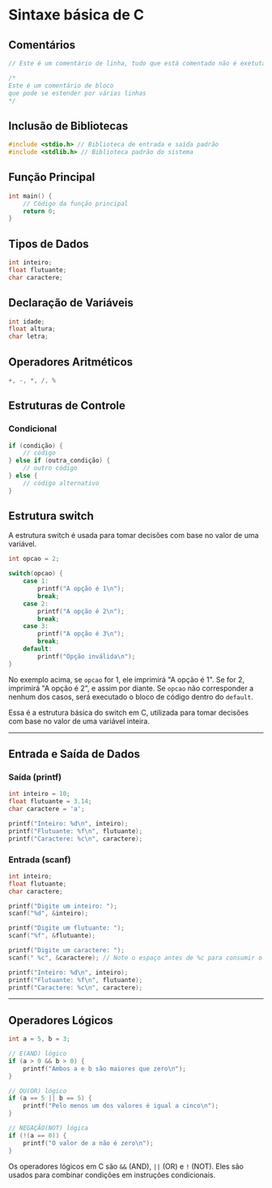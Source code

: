 
# Sintaxe básica de C

## Comentários

```c
// Este é um comentário de linha, tudo que está comentado não é exetutado pelo programa

/*
Este é um comentário de bloco
que pode se estender por várias linhas
*/
```

## Inclusão de Bibliotecas

```c
#include <stdio.h> // Biblioteca de entrada e saída padrão
#include <stdlib.h> // Biblioteca padrão do sistema
```

## Função Principal

```c
int main() {
    // Código da função principal
    return 0;
}
```

## Tipos de Dados

```c
int inteiro;
float flutuante;
char caractere;
```

## Declaração de Variáveis

```c
int idade;
float altura;
char letra;
```

## Operadores Aritméticos

```c
+, -, *, /, %
```

## Estruturas de Controle

### Condicional

```c
if (condição) {
    // código
} else if (outra_condição) {
    // outro código
} else {
    // código alternativo
}
```

## Estrutura switch

A estrutura switch é usada para tomar decisões com base no valor de uma variável.

```c
int opcao = 2;

switch(opcao) {
    case 1:
        printf("A opção é 1\n");
        break;
    case 2:
        printf("A opção é 2\n");
        break;
    case 3:
        printf("A opção é 3\n");
        break;
    default:
        printf("Opção inválida\n");
}
```

No exemplo acima, se `opcao` for 1, ele imprimirá "A opção é 1". Se for 2, imprimirá "A opção é 2", e assim por diante. Se `opcao` não corresponder a nenhum dos casos, será executado o bloco de código dentro do `default`.

Essa é a estrutura básica do switch em C, utilizada para tomar decisões com base no valor de uma variável inteira.

---

## Entrada e Saída de Dados

### Saída (printf)

```c
int inteiro = 10;
float flutuante = 3.14;
char caractere = 'a';

printf("Inteiro: %d\n", inteiro);
printf("Flutuante: %f\n", flutuante);
printf("Caractere: %c\n", caractere);
```

### Entrada (scanf)

```c
int inteiro;
float flutuante;
char caractere;

printf("Digite um inteiro: ");
scanf("%d", &inteiro);

printf("Digite um flutuante: ");
scanf("%f", &flutuante);

printf("Digite um caractere: ");
scanf(" %c", &caractere); // Note o espaço antes de %c para consumir o caractere de nova linha

printf("Inteiro: %d\n", inteiro);
printf("Flutuante: %f\n", flutuante);
printf("Caractere: %c\n", caractere);
```

---


## Operadores Lógicos

```c
int a = 5, b = 3;

// E(AND) lógico
if (a > 0 && b > 0) {
    printf("Ambos a e b são maiores que zero\n");
}

// OU(OR) lógico
if (a == 5 || b == 5) {
    printf("Pelo menos um dos valores é igual a cinco\n");
}

// NEGAÇÃO(NOT) lógica
if (!(a == 0)) {
    printf("O valor de a não é zero\n");
}
```

Os operadores lógicos em C são `&&` (AND), `||` (OR) e `!` (NOT). Eles são usados para combinar condições em instruções condicionais.
